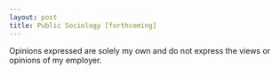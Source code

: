 ```yaml
---
layout: post
title: Public Sociology [forthcoming]
---
```

Opinions expressed are solely my own and do not express the views or opinions of my employer.
